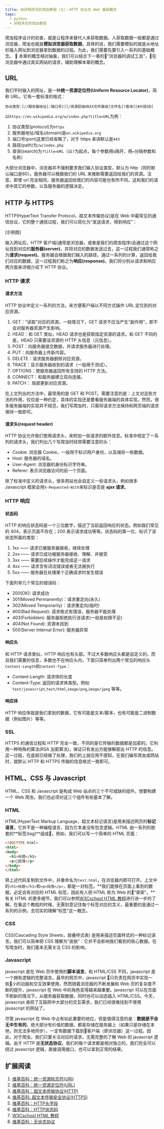 ```yaml
---
title: 给非程序员的爬虫教程（七）：HTTP 协议与 Web 基础概念
tags:
  - python
  - 非程序员的爬虫教程
---
```


爬虫程序设计的初衷，就是让程序来替代人来获取数据。人获取数据一般都是通过浏览器，爬虫也就是**模拟浏览器获取数据**。具体的说，我们需要模拟的就是从地址栏输入网址到浏览器拿到数据的过程。为此，我们需要先要引入一系列的基础概念。

本章的概念相对抽象，我们可以结合下一章的“浏览器的调试工具”，在浏览器中通过真实网站的请求，辅助理解本章的概念。

## URL
我们平时输入的网址，是一种**统一资源定位符(Uniform Resource Locator)**，简称 URL。它有一套标准的格式：
```
协议类型:[//服务器地址[:端口号]][/资源层级UNIX文件路径]文件名[?查询][#片段ID]
```
以`https://en.wikipedia.org/w/index.php?title=URL`为例：
1. 协议类型(protocol)为`https`
2. 服务器地址/域名(domain)是`en.wikipedia.org`
3. 端口号(port)这里已经省略了，对于 https 来讲默认是`443`
4. 路径(path)为`/w/index.php`
5. 查询(search)为`?title=URL`（以`?`为起点，每个参数用`&`隔开，用`=`分隔参数和名称）

大部分浏览器中，浏览器并不强制要求我们输入协议类型，默认为 http（同时默认端口是80）。服务器可以根据我们的 URL 来推断需要返回给我们的资源。注意，即使 url 完全相同，服务器返回给我们的内容可能也有所不同，这和我们的请求中其它的参数，以及服务器的逻辑决定。

## HTTP 与 HTTPS
HTTP(HyperText Transfer Protocol，超文本传输协议)是在 Web 中最常见的通信协议，它的整个通信过程，我们可以简化为“发送请求，得到响应”：

[示例图]

输入网址后，HTTP 客户端(通常是浏览器，或者是我们的爬虫程序)会通过这个网址找到对应的**服务器(server)**，并将对应的数据发送过去，这一过程我们通常称之为**请求(request)**。服务器会根据我们输入的路径，通过一系列的计算，返回给我们对应的数据，这一过程我们称之为**响应(response)**。我们将分别从请求和响应两方面来详细介绍下 HTTP 协议。

### HTTP 请求
#### 请求方法
HTTP 协议中定义一系列的方法，来方便客户端以不同方式操作 URL 定位到的对应资源。
1. GET：“读取”对应的资源。一般情况下，GET 请求不应当产生“副作用”，即不会对服务器资源产生影响。
2. HEAD：和 GET 类似，HEAD 请求也是获取指定资源的请求。和 GET 不同的是，HEAD 只需要该资源的 HTTP 头信息（元信息）。
3. POST：向服务器提交数据，并请求服务器进行处理。
4. PUT：向服务器上传新内容。
5. DELETE：请求服务器删除对应资源。
6. TRACE：显示服务器收到的请求（一般用于测试）。
7. OPTIONS：使服务器返回所有支持的 HTTP 方法。
8. CONNECT：和服务器建立双向连接。
9. PATCH： 局部更新对应资源。  

在上文列出的方法中，最常用的是 GET 和 POST。需要注意的是：上文对这些方法的作用，仅仅是一种约定，具体的实现还是要看服务器端的具体实现。然而，很多服务器端的实现并不规范，我们写爬虫时，只需将请求方法保持和网页端的请求保持一致即可。

#### 请求头(request header)
HTTP 协议允许我们使用请求头，来附加一些请求的额外信息。标准中规定了一系列的请求头，我们列出几个写爬虫时经常需要注意的头：
* Cookie: 浏览器 Cookie，一般用于标识用户身份，以及储存一些数据。
* Host: 服务器的域名。
* User-Agent: 浏览器的身份标识字符串。
* Referer: 表示浏览器访问的前一个页面。

除了标准中定义的请求头，很多网站也会自定义一些请求头，例如很多 Javascript 框架会用`X-Requested-With`来标识是否是 **ajax 请求**。

### HTTP 响应
#### 状态码
HTTP 的响应状态码是一个三位数字，描述了当前返回响应的状态。例如我们常见的 404，表示页面不存在；200 表示请求成功等等。状态码的第一位，标识了该状态所属的类型：
1. 1xx —— 请求已被服务器接收，继续处理
2. 2xx —— 请求已成功被服务器接收、理解、并接受
3. 3xx —— 需要后续操作才能完成这一请求
4. 4xx —— 请求含有词法错误或者无法被执行
5. 5xx —— 服务器在处理某个正确请求时发生错误

下面列举几个常见的错误码：
* 200(OK): 请求成功
* 301(Moved Permanently)：请求重定向(永久)
* 302(Moved Temporarily)：请求重定向(临时)
* 400(Bad Request): 请求格式有错误，服务器不能处理
* 403(Forbidden): 服务器拒绝执行该请求(一般是权限不足)
* 404(Not Found): 资源未找到
* 500(Server Internal Error): 服务器异常

#### 响应头
和 HTTP 请求类似，HTTP 响应也有头部。不过大多数响应头都是自定义的，而且我们需要的信息，多数也不在响应头内，下面只简单列出两个常见的响应头`Content-Length`和`Content-Type`：
* Content-Length: 请求体的长度
* Content-Type: 返回的请求体类型。例如`text/javascript`,`text/html`,`image/png`,`image/jpeg` 等等。

#### 响应体
HTTP 响应体就是我们拿到的数据，它有可能是文本/脚本，也有可能是二进制数据（例如图片）等等。

### SSL
HTTPS 的通信过程和 HTTP 完全一致，不同的是它传输的数据都是加密的。它利用一种特殊的算法(RSA 加密算法)，保证只有发出方能够解密出 HTTP 的信息。这一过程，在底层已经做了处理，我们的上层应用不感知，在我们编写爬虫或网站时，就默认 HTTP 和 HTTPS 传输的信息格式一致即可。

## HTML、CSS 与 Javascript
HTML、CSS 和 Javascript 是构成 Web 站点的三个不可或缺的组件。想要构建一个 Web 爬虫，我们也必须对这三个组件有些基本了解。

### HTML
HTML(HyperText Markup Language，超文本标记语言)是用来描述网页的**标记语言**。它并不是一种编程语言，因为它本身没有包含逻辑。HTML 由一系列的嵌套的**标签(tag)**组成，例如，我们可以写一个简单的 HTML 页面：
```html
<!DOCTYPE html> 
<html> 
<body> 
  <h1>标题</h1> 
  <p>段落</p> 
</body> 
</html>
```
把上述代码复制到文件中，并重命名为`test.html`，在浏览器内即可打开。上文中的`<h1>标题</h1>`和`<p>段落</p>`，都是一对标签。**我们能够在页面上看到的数据，必定会有对应的 HTML 标签，因此有人把 HTML 称为 Web 的“骨架”。**有关 HTML 的更多细节，我们可以参照[W3Cschool HTML 教程](https://www.w3cschool.cn/html/)进行进一步的了解。在看这个教程的时候，无需刻意记住每个标签对应的含义，最重要的是通过一系列的示例，去切实的理解“标签”这一概念。

### CSS
CSS(Cascading Style Sheets，层叠样式表) 是用来描述页面样式的一种标记语言。我们可以简单把 CSS 理解为“皮肤”：它并不会影响我们看到的核心数据。在写爬虫时，我们基本无需关注 CSS 的影响。

### Javascript
javascript 是在 Web 页中使用的**脚本语言**。和 HTML/CSS 不同，javascript 是一个拥有逻辑的完整语言。最早的网页中，javascript 只负责在网页中实现一些小的动画和交互效果使用，然而随着浏览器的不断发展和 Web 页的复杂度不断的提升，javascript 在 Web 中的角色变得越来越重要。javascript 可以在页面不刷新的情况下，从服务器获取数据，同时也可以动态插入 HTML/CSS。今天，javascript 承担了互联网中大部分的交互需求，我们已经很难找到不使用 javascript 的网站了。

尽管 javascript 在 Web 中占有如此重要的地位，但是值得注意的是：**数据是不会无中生有的**。绝大部分有价值的数据，都是存储在服务器上（如果只是存储在本地，则无法多地同步），一定有数据下载到客户端（即浏览器）这一过程。因此，对于爬虫，我们只要关注对应的请求，无需完整的了解 Web 的 javascript 逻辑。由于 HTTP 是**无状态协议**，我们的每个请求都是相对独立的，我们完全可以绕过 javascript 逻辑，直接调用接口，也可以拿到正常的结果。

## 扩展阅读
1. [维基百科：统一资源标志符(URI)](https://zh.wikipedia.org/wiki/%E7%BB%9F%E4%B8%80%E8%B5%84%E6%BA%90%E6%A0%87%E5%BF%97%E7%AC%A6)
2. [维基百科：统一资源定位符(URL)](https://zh.wikipedia.org/wiki/%E7%BB%9F%E4%B8%80%E8%B5%84%E6%BA%90%E5%AE%9A%E4%BD%8D%E7%AC%A6)
3. [维基百科：超文本传输协议(HTTP)](https://zh.wikipedia.org/wiki/%E8%B6%85%E6%96%87%E6%9C%AC%E4%BC%A0%E8%BE%93%E5%8D%8F%E8%AE%AE)
4. [维基百科: 超文本传输安全协议(HTTPS)](https://zh.wikipedia.org/wiki/%E8%B6%85%E6%96%87%E6%9C%AC%E4%BC%A0%E8%BE%93%E5%AE%89%E5%85%A8%E5%8D%8F%E8%AE%AE)
5. [维基百科：HTTP头字段](https://zh.wikipedia.org/zh-hans/HTTP%E5%A4%B4%E5%AD%97%E6%AE%B5)
6. [维基百科：HTTP状态码](https://zh.wikipedia.org/wiki/HTTP%E7%8A%B6%E6%80%81%E7%A0%81)
7. [W3Cschool HTML 教程](https://www.w3cschool.cn/html/)
8. [维基百科：无状态协议](https://zh.wikipedia.org/zh-hans/%E6%97%A0%E7%8A%B6%E6%80%81%E5%8D%8F%E8%AE%AE)